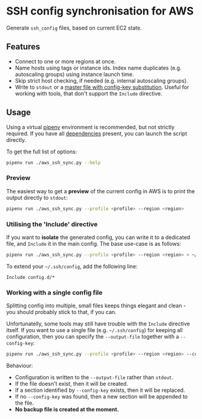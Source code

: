 # SSH config synchronisation for AWS

Generate `ssh_config` files, based on current EC2 state.

## Features

* Connect to one or more regions at once.
* Name hosts using tags or instance ids. Index name duplicates (e.g. autoscaling groups) using instance launch time.
* Skip strict host checking, if needed (e.g. internal autoscaling groups).
* Write to `stdout` or a [master file with config-key substitution](#file-output). Useful for working with tools, that don't support the `Include` directive.

## Usage

Using a virtual [pipenv](https://github.com/pypa/pipenv) environment is recommended, but not strictly required. If you have all [dependencies](Pipfile) present, you can launch the script directly.

To get the full list of options:
```bash
pipenv run ./aws_ssh_sync.py --help
```

### Preview

The easiest way to get a **preview** of the current config in AWS is to print the output directly to `stdout`:

```bash
pipenv run ./aws_ssh_sync.py --profile <profile> --region <region>
```

### Utilising the 'Include' directive

If you want to **isolate** the generated config, you can write it to a dedicated file, and `Include` it in the main config. The base use-case is as follows:

```bash
pipenv run ./aws_ssh_sync.py --profile <profile> --region <region> > ~/.ssh/config.d/<some_file>
```

To extend your `~/.ssh/config`, add the following line:

```
Include config.d/*
```

### <a name="file-output"></a>Working with a single config file

Splitting config into multiple, small files keeps things elegant and clean - you should probably stick to that, if you can. 

Unfortunatelly, some tools may still have trouble with the `Include` directive itself. If you want to use a single file (e.g. `~/.ssh/config`) for keeping all configuration, then you can specify the `--output-file` together with a `--config-key`:

```bash
pipenv run ./aws_ssh_sync.py --profile <profile> --region <region> --config-key <key> --output-file <path>
``` 

Behaviour:

* Configuration is written to the `--output-file` rather than `stdout`.
* If the file doesn't exist, then it will be created.
* If a section identified by `--config-key` exists, then it will be replaced. 
* If no `--config-key` was found, then a new section will be appended to the file.
* **No backup file is created at the moment.**
